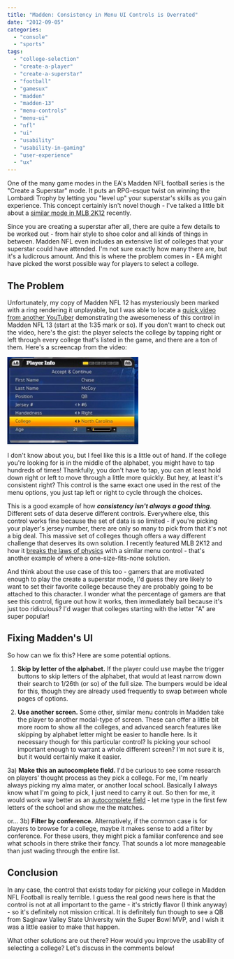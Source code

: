 ```yaml
---
title: "Madden: Consistency in Menu UI Controls is Overrated"
date: "2012-09-05"
categories: 
  - "console"
  - "sports"
tags: 
  - "college-selection"
  - "create-a-player"
  - "create-a-superstar"
  - "football"
  - "gamesux"
  - "madden"
  - "madden-13"
  - "menu-controls"
  - "menu-ui"
  - "nfl"
  - "ui"
  - "usability"
  - "usability-in-gaming"
  - "user-experience"
  - "ux"
---
```


One of the many game modes in the EA's Madden NFL football series is the "Create a Superstar" mode. It puts an RPG-esque twist on winning the Lombardi Trophy by letting you "level up" your superstar's skills as you gain experience. This concept certainly isn't novel though - I've talked a little bit about a [similar mode in MLB 2K12](http://www.thatgamesux.com/mlb-2k12-can-i-get-some-animations-during-player-creation/ "MLB 2K12: Can I Get Some Animations in Player Creation?") recently.

Since you are creating a superstar after all, there are quite a few details to be worked out - from hair style to shoe color and all kinds of things in between. Madden NFL even includes an extensive list of colleges that your superstar could have attended. I'm not sure exactly how many there are, but it's a ludicrous amount. And this is where the problem comes in - EA might have picked the worst possible way for players to select a college.

## The Problem

Unfortunately, my copy of Madden NFL 12 has mysteriously been marked with a ring rendering it unplayable, but I was able to locate a [quick video from another YouTuber](http://youtu.be/44UfhrdiwnM?t=1m36s) demonstrating the awesomeness of this control in Madden NFL 13 (start at the 1:35 mark or so). If you don't want to check out the video, here's the gist: the player selects the college by tapping right or left through every college that's listed in the game, and there are a ton of them. Here's a screencap from the video:

[![](images/madden-college-picker-300x199.jpg "madden college picker")](http://www.thatgamesux.com/wp-content/uploads/2012/06/madden-college-picker.jpg)

I don't know about you, but I feel like this is a little out of hand. If the college you're looking for is in the middle of the alphabet, you might have to tap hundreds of times! Thankfully, you don't have to tap, you can at least hold down right or left to move through a little more quickly. But hey, at least it's consistent right? This control is the same exact one used in the rest of the menu options, you just tap left or right to cycle through the choices.

This is a good example of how **_consistency isn't always a good thing_**. Different sets of data deserve different controls. Everywhere else, this control works fine because the set of data is so limited - if you're picking your player's jersey number, there are only so many to pick from that it's not a big deal. This massive set of colleges though offers a way different challenge that deserves its own solution. I recently featured MLB 2K12 and how it [breaks the laws of physics](http://www.thatgamesux.com/breaking-the-laws-of-physics-with-menus-in-mlb-2k12/ "Breaking the Laws of Physics with Menus in MLB 2K12") with a similar menu control - that's another example of where a one-size-fits-none solution.

And think about the use case of this too - gamers that are motivated enough to play the create a superstar mode, I'd guess they are likely to want to set their favorite college because they are probably going to be attached to this character. I wonder what the percentage of gamers are that see this control, figure out how it works, then immediately bail because it's just too ridiculous? I'd wager that colleges starting with the letter "A" are super popular!

## Fixing Madden's UI

So how can we fix this? Here are some potential options.

1) **Skip by letter of the alphabet.** If the player could use maybe the trigger buttons to skip letters of the alphabet, that would at least narrow down their search to 1/26th (or so) of the full size. The bumpers would be ideal for this, though they are already used frequently to swap between whole pages of options.

2) **Use another screen.** Some other, similar menu controls in Madden take the player to another modal-type of screen. These can offer a little bit more room to show all the colleges, and advanced search features like skipping by alphabet letter might be easier to handle here. Is it necessary though for this particular control? Is picking your school important enough to warrant a whole different screen? I'm not sure it is, but it would certainly make it easier.

3a) **Make this an autocomplete field.** I'd be curious to see some research on players' thought process as they pick a college. For me, I'm nearly always picking my alma mater, or another local school. Basically I always know what I'm going to pick, I just need to carry it out. So then for me, it would work way better as an [autocomplete field](http://patternry.com/p=autocomplete/) - let me type in the first few letters of the school and show me the matches.

or... 3b) **Filter by conference.** Alternatively, if the common case is for players to browse for a college, maybe it makes sense to add a filter by conference. For these users, they might pick a familiar conference and see what schools in there strike their fancy. That sounds a lot more manageable than just wading through the entire list.

## Conclusion

In any case, the control that exists today for picking your college in Madden NFL Football is really terrible. I guess the real good news here is that the control is not at all important to the game - it's strictly flavor (I think anyway) - so it's definitely not mission critical. It is definitely fun though to see a QB from Saginaw Valley State University win the Super Bowl MVP, and I wish it was a little easier to make that happen.

What other solutions are out there? How would you improve the usability of selecting a college? Let's discuss in the comments below!
